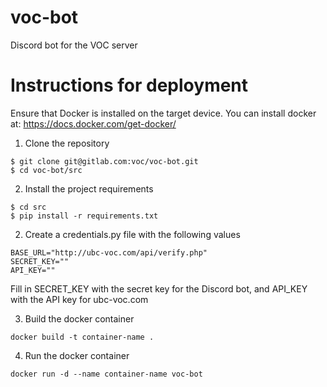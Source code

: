 # voc-bot
Discord bot for the VOC server

# Instructions for deployment

Ensure that Docker is installed on the target device. You can install docker at: https://docs.docker.com/get-docker/<br>

1. Clone the repository
```
$ git clone git@gitlab.com:voc/voc-bot.git
$ cd voc-bot/src
```

2. Install the project requirements
```
$ cd src
$ pip install -r requirements.txt
```

2. Create a credentials.py file with the following values
```
BASE_URL="http://ubc-voc.com/api/verify.php"
SECRET_KEY=""
API_KEY=""
```
Fill in SECRET_KEY with the secret key for the Discord bot, and API_KEY with the API key for ubc-voc.com

3. Build the docker container
```
docker build -t container-name .
```

4. Run the docker container
```
docker run -d --name container-name voc-bot
```

